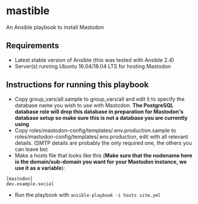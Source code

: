 # mastible
An Ansible playbook to install Mastodon

## Requirements

- Latest stable version of Ansible (this was tested with Ansible 2.4)
- Server(s) running Ubuntu 16.04/18.04 LTS for hosting Mastodon

## Instructions for running this playbook

- Copy group_vars/all.sample to group_vars/all and edit it to specify the
  database name you wish to use with Mastodon. **The PostgreSQL database role
  will drop this database in preparation for Mastodon's database setup so make
  sure this is not a database you are currently using**
- Copy roles/mastodon-config/templates/.env.production.sample to
  roles/mastodon-config/templates/.env.production, edit with all
  relevant details. (SMTP details are probably the only required one,
  the others you can leave be)
- Make a hosts file that looks like this (**Make sure that the nodename
  here is the domain/sub-domain you want for your Mastodon instance, we
  use it as a variable**):

```
[mastodon]
dev.example.social
```
- Run the playbook with `ansible-playbook -i hosts site.yml`
